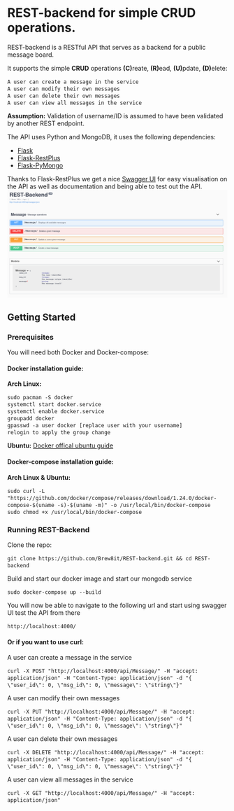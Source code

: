 # REST-backend for simple CRUD operations.

REST-backend is a RESTful API that serves as a backend for a public message board.

It supports the simple <strong>CRUD</strong> operations <strong>(C)</strong>reate, <strong>(R)</strong>ead, <strong>(U)</strong>pdate, <strong>(D)</strong>elete:
```
A user can create a message in the service
A user can modify their own messages
A user can delete their own messages
A user can view all messages in the service
```
**Assumption:** Validation of username/ID is assumed to have been validated by another REST endpoint.

The API uses Python and MongoDB, it uses the following dependencies:
* [Flask](http://flask.pocoo.org/)
* [Flask-RestPlus](https://flask-restplus.readthedocs.io/en/stable/)
* [Flask-PyMongo](https://flask-pymongo.readthedocs.io/en/latest/)

Thanks to Flask-RestPlus we get a nice [Swagger UI](https://swagger.io/tools/swagger-ui/) for easy visualisation on the
API as well as documentation and being able to test out the API.
![REST-Backend Swagger UI](image/swagger_ui.png)


## Getting Started



### Prerequisites

You will need both Docker and Docker-compose:

#### Docker installation guide:

 **Arch Linux:**
 ```
 sudo pacman -S docker
 systemctl start docker.service
 systemctl enable docker.service
 groupadd docker
 gpasswd -a user docker [replace user with your username]
 relogin to apply the group change
```
**Ubuntu:** [Docker offical ubuntu guide](https://docs.docker.com/install/linux/docker-ce/ubuntu/)

#### Docker-compose installation guide:
 **Arch Linux & Ubuntu:**
 ```
 sudo curl -L "https://github.com/docker/compose/releases/download/1.24.0/docker-compose-$(uname -s)-$(uname -m)" -o /usr/local/bin/docker-compose
 sudo chmod +x /usr/local/bin/docker-compose
 ```

### Running REST-Backend
Clone the repo:
```
git clone https://github.com/Brew8it/REST-backend.git && cd REST-backend
```
Build and start our docker image and start our mongodb service
```
sudo docker-compose up --build
```
You will now be able to navigate to the following url and start using swagger UI test the API from there
```
http://localhost:4000/
```
#### Or if you want to use curl:
A user can create a message in the service
```
curl -X POST "http://localhost:4000/api/Message/" -H "accept: application/json" -H "Content-Type: application/json" -d "{ \"user_id\": 0, \"msg_id\": 0, \"message\": \"string\"}"
```
A user can modify their own messages
```
curl -X PUT "http://localhost:4000/api/Message/" -H "accept: application/json" -H "Content-Type: application/json" -d "{ \"user_id\": 0, \"msg_id\": 0, \"message\": \"string\"}"
```
A user can delete their own messages
```
curl -X DELETE "http://localhost:4000/api/Message/" -H "accept: application/json" -H "Content-Type: application/json" -d "{ \"user_id\": 0, \"msg_id\": 0, \"message\": \"string\"}"
```
A user can view all messages in the service
```
curl -X GET "http://localhost:4000/api/Message/" -H "accept: application/json"
```

